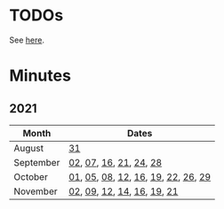 # TODOs

See [here](todos.md).

# Minutes

## 2021

| Month     | Dates                                                        |
| --------- | ------------------------------------------------------------ |
| August    | [31](2021/08/31.md)                                          |
| September | [02](2021/09/02.md), [07](2021/09/07.md), [16](2021/09/16.md), [21](2021/09/21.md), [24](2021/09/24.md), [28](2021/09/28.md) |
| October   | [01](2021/10/01.md), [05](2021/10/05.md), [08](2021/10/08.md), [12](2021/10/12.md), [16](2021/10/16.md), [19](2021/10/19.md), [22](2021/10/22.md), [26](2021/10/26.md), [29](2021/10/29.md) |
| November  | [02](2021/11/02.md), [09](2021/11/09.md), [12](2021/11/12.md), [14](2021/11/14.md), [16](2021/11/16.md), [19](2021/11/19.md), [21](2021/11/21.md) |

